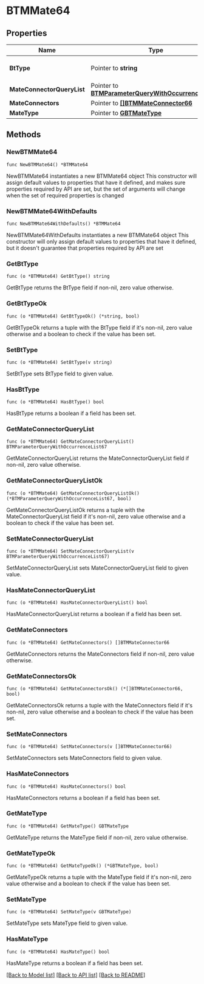 # BTMMate64

## Properties

Name | Type | Description | Notes
------------ | ------------- | ------------- | -------------
**BtType** | Pointer to **string** | Type of JSON object. | [optional] 
**MateConnectorQueryList** | Pointer to [**BTMParameterQueryWithOccurrenceList67**](BTMParameterQueryWithOccurrenceList67.md) |  | [optional] 
**MateConnectors** | Pointer to [**[]BTMMateConnector66**](BTMMateConnector66.md) |  | [optional] 
**MateType** | Pointer to [**GBTMateType**](GBTMateType.md) |  | [optional] 

## Methods

### NewBTMMate64

`func NewBTMMate64() *BTMMate64`

NewBTMMate64 instantiates a new BTMMate64 object
This constructor will assign default values to properties that have it defined,
and makes sure properties required by API are set, but the set of arguments
will change when the set of required properties is changed

### NewBTMMate64WithDefaults

`func NewBTMMate64WithDefaults() *BTMMate64`

NewBTMMate64WithDefaults instantiates a new BTMMate64 object
This constructor will only assign default values to properties that have it defined,
but it doesn't guarantee that properties required by API are set

### GetBtType

`func (o *BTMMate64) GetBtType() string`

GetBtType returns the BtType field if non-nil, zero value otherwise.

### GetBtTypeOk

`func (o *BTMMate64) GetBtTypeOk() (*string, bool)`

GetBtTypeOk returns a tuple with the BtType field if it's non-nil, zero value otherwise
and a boolean to check if the value has been set.

### SetBtType

`func (o *BTMMate64) SetBtType(v string)`

SetBtType sets BtType field to given value.

### HasBtType

`func (o *BTMMate64) HasBtType() bool`

HasBtType returns a boolean if a field has been set.

### GetMateConnectorQueryList

`func (o *BTMMate64) GetMateConnectorQueryList() BTMParameterQueryWithOccurrenceList67`

GetMateConnectorQueryList returns the MateConnectorQueryList field if non-nil, zero value otherwise.

### GetMateConnectorQueryListOk

`func (o *BTMMate64) GetMateConnectorQueryListOk() (*BTMParameterQueryWithOccurrenceList67, bool)`

GetMateConnectorQueryListOk returns a tuple with the MateConnectorQueryList field if it's non-nil, zero value otherwise
and a boolean to check if the value has been set.

### SetMateConnectorQueryList

`func (o *BTMMate64) SetMateConnectorQueryList(v BTMParameterQueryWithOccurrenceList67)`

SetMateConnectorQueryList sets MateConnectorQueryList field to given value.

### HasMateConnectorQueryList

`func (o *BTMMate64) HasMateConnectorQueryList() bool`

HasMateConnectorQueryList returns a boolean if a field has been set.

### GetMateConnectors

`func (o *BTMMate64) GetMateConnectors() []BTMMateConnector66`

GetMateConnectors returns the MateConnectors field if non-nil, zero value otherwise.

### GetMateConnectorsOk

`func (o *BTMMate64) GetMateConnectorsOk() (*[]BTMMateConnector66, bool)`

GetMateConnectorsOk returns a tuple with the MateConnectors field if it's non-nil, zero value otherwise
and a boolean to check if the value has been set.

### SetMateConnectors

`func (o *BTMMate64) SetMateConnectors(v []BTMMateConnector66)`

SetMateConnectors sets MateConnectors field to given value.

### HasMateConnectors

`func (o *BTMMate64) HasMateConnectors() bool`

HasMateConnectors returns a boolean if a field has been set.

### GetMateType

`func (o *BTMMate64) GetMateType() GBTMateType`

GetMateType returns the MateType field if non-nil, zero value otherwise.

### GetMateTypeOk

`func (o *BTMMate64) GetMateTypeOk() (*GBTMateType, bool)`

GetMateTypeOk returns a tuple with the MateType field if it's non-nil, zero value otherwise
and a boolean to check if the value has been set.

### SetMateType

`func (o *BTMMate64) SetMateType(v GBTMateType)`

SetMateType sets MateType field to given value.

### HasMateType

`func (o *BTMMate64) HasMateType() bool`

HasMateType returns a boolean if a field has been set.


[[Back to Model list]](../README.md#documentation-for-models) [[Back to API list]](../README.md#documentation-for-api-endpoints) [[Back to README]](../README.md)


